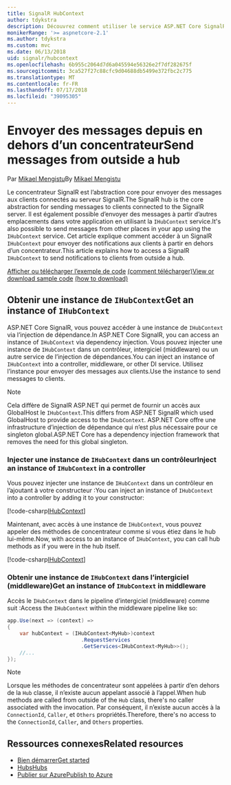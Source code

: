 ```yaml
---
title: SignalR HubContext
author: tdykstra
description: Découvrez comment utiliser le service ASP.NET Core SignalR HubContext pour envoyer des notifications aux clients à partir en dehors d’un concentrateur.
monikerRange: '>= aspnetcore-2.1'
ms.author: tdykstra
ms.custom: mvc
ms.date: 06/13/2018
uid: signalr/hubcontext
ms.openlocfilehash: 6b955c2064d7d6a045594e56326e2f7df282675f
ms.sourcegitcommit: 3ca527f27c88cfc9d04688db5499e372fbc2c775
ms.translationtype: MT
ms.contentlocale: fr-FR
ms.lasthandoff: 07/17/2018
ms.locfileid: "39095305"
---
```

# <a name="send-messages-from-outside-a-hub"></a><span data-ttu-id="43352-103">Envoyer des messages depuis en dehors d’un concentrateur</span><span class="sxs-lookup"><span data-stu-id="43352-103">Send messages from outside a hub</span></span>

<span data-ttu-id="43352-104">Par [Mikael Mengistu](https://twitter.com/MikaelM_12)</span><span class="sxs-lookup"><span data-stu-id="43352-104">By [Mikael Mengistu](https://twitter.com/MikaelM_12)</span></span>

<span data-ttu-id="43352-105">Le concentrateur SignalR est l’abstraction core pour envoyer des messages aux clients connectés au serveur SignalR.</span><span class="sxs-lookup"><span data-stu-id="43352-105">The SignalR hub is the core abstraction for sending messages to clients connected to the SignalR server.</span></span> <span data-ttu-id="43352-106">Il est également possible d’envoyer des messages à partir d’autres emplacements dans votre application en utilisant la `IHubContext` service.</span><span class="sxs-lookup"><span data-stu-id="43352-106">It's also possible to send messages from other places in your app using the `IHubContext` service.</span></span> <span data-ttu-id="43352-107">Cet article explique comment accéder à un SignalR `IHubContext` pour envoyer des notifications aux clients à partir en dehors d’un concentrateur.</span><span class="sxs-lookup"><span data-stu-id="43352-107">This article explains how to access a SignalR `IHubContext` to send notifications to clients from outside a hub.</span></span>

<span data-ttu-id="43352-108">[Afficher ou télécharger l’exemple de code](https://github.com/aspnet/Docs/tree/master/aspnetcore/signalr/hubcontext/sample/) [(comment télécharger)](xref:tutorials/index#how-to-download-a-sample)</span><span class="sxs-lookup"><span data-stu-id="43352-108">[View or download sample code](https://github.com/aspnet/Docs/tree/master/aspnetcore/signalr/hubcontext/sample/) [(how to download)](xref:tutorials/index#how-to-download-a-sample)</span></span>

## <a name="get-an-instance-of-ihubcontext"></a><span data-ttu-id="43352-109">Obtenir une instance de `IHubContext`</span><span class="sxs-lookup"><span data-stu-id="43352-109">Get an instance of `IHubContext`</span></span>

<span data-ttu-id="43352-110">ASP.NET Core SignalR, vous pouvez accéder à une instance de `IHubContext` via l’injection de dépendance.</span><span class="sxs-lookup"><span data-stu-id="43352-110">In ASP.NET Core SignalR, you can access an instance of `IHubContext` via dependency injection.</span></span> <span data-ttu-id="43352-111">Vous pouvez injecter une instance de `IHubContext` dans un contrôleur, intergiciel (middleware) ou un autre service de l’injection de dépendances.</span><span class="sxs-lookup"><span data-stu-id="43352-111">You can inject an instance of `IHubContext` into a controller, middleware, or other DI service.</span></span> <span data-ttu-id="43352-112">Utilisez l’instance pour envoyer des messages aux clients.</span><span class="sxs-lookup"><span data-stu-id="43352-112">Use the instance to send messages to clients.</span></span>

> [!NOTE]
> <span data-ttu-id="43352-113">Cela diffère de SignalR ASP.NET qui permet de fournir un accès aux GlobalHost le `IHubContext`.</span><span class="sxs-lookup"><span data-stu-id="43352-113">This differs from ASP.NET SignalR which used GlobalHost to provide access to the `IHubContext`.</span></span> <span data-ttu-id="43352-114">ASP.NET Core offre une infrastructure d’injection de dépendance qui n’est plus nécessaire pour ce singleton global.</span><span class="sxs-lookup"><span data-stu-id="43352-114">ASP.NET Core has a dependency injection framework that removes the need for this global singleton.</span></span>

### <a name="inject-an-instance-of-ihubcontext-in-a-controller"></a><span data-ttu-id="43352-115">Injecter une instance de `IHubContext` dans un contrôleur</span><span class="sxs-lookup"><span data-stu-id="43352-115">Inject an instance of `IHubContext` in a controller</span></span>

<span data-ttu-id="43352-116">Vous pouvez injecter une instance de `IHubContext` dans un contrôleur en l’ajoutant à votre constructeur :</span><span class="sxs-lookup"><span data-stu-id="43352-116">You can inject an instance of `IHubContext` into a controller by adding it to your constructor:</span></span>

[!code-csharp[IHubContext](hubcontext/sample/Controllers/HomeController.cs?range=12-19,57)]

<span data-ttu-id="43352-117">Maintenant, avec accès à une instance de `IHubContext`, vous pouvez appeler des méthodes de concentrateur comme si vous étiez dans le hub lui-même.</span><span class="sxs-lookup"><span data-stu-id="43352-117">Now, with access to an instance of `IHubContext`, you can call hub methods as if you were in the hub itself.</span></span>

[!code-csharp[IHubContext](hubcontext/sample/Controllers/HomeController.cs?range=21-25)]

### <a name="get-an-instance-of-ihubcontext-in-middleware"></a><span data-ttu-id="43352-118">Obtenir une instance de `IHubContext` dans l’intergiciel (middleware)</span><span class="sxs-lookup"><span data-stu-id="43352-118">Get an instance of `IHubContext` in middleware</span></span>

<span data-ttu-id="43352-119">Accès le `IHubContext` dans le pipeline d’intergiciel (middleware) comme suit :</span><span class="sxs-lookup"><span data-stu-id="43352-119">Access the `IHubContext` within the middleware pipeline like so:</span></span>

```csharp
app.Use(next => (context) =>
{
    var hubContext = (IHubContext<MyHub>)context
                        .RequestServices
                        .GetServices<IHubContext<MyHub>>();
    //...
});
```

> [!NOTE]
> <span data-ttu-id="43352-120">Lorsque les méthodes de concentrateur sont appelées à partir d’en dehors de la `Hub` classe, il n’existe aucun appelant associé à l’appel.</span><span class="sxs-lookup"><span data-stu-id="43352-120">When hub methods are called from outside of the `Hub` class, there's no caller associated with the invocation.</span></span> <span data-ttu-id="43352-121">Par conséquent, il n’existe aucun accès à la `ConnectionId`, `Caller`, et `Others` propriétés.</span><span class="sxs-lookup"><span data-stu-id="43352-121">Therefore, there's no access to the `ConnectionId`, `Caller`, and `Others` properties.</span></span>

## <a name="related-resources"></a><span data-ttu-id="43352-122">Ressources connexes</span><span class="sxs-lookup"><span data-stu-id="43352-122">Related resources</span></span>

* [<span data-ttu-id="43352-123">Bien démarrer</span><span class="sxs-lookup"><span data-stu-id="43352-123">Get started</span></span>](xref:tutorials/signalr)
* [<span data-ttu-id="43352-124">Hubs</span><span class="sxs-lookup"><span data-stu-id="43352-124">Hubs</span></span>](xref:signalr/hubs)
* [<span data-ttu-id="43352-125">Publier sur Azure</span><span class="sxs-lookup"><span data-stu-id="43352-125">Publish to Azure</span></span>](xref:signalr/publish-to-azure-web-app)
